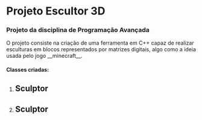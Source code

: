 # Projeto Escultor 3D
<h3>Projeto da disciplina de Programação Avançada</h3>
<p>O projeto consiste na criação de uma ferramenta em C++ capaz de realizar esculturas em blocos representados por matrizes digitais, algo como a ideia usada pelo jogo __minecraft__.</p>
<h4>Classes criadas: </h4>
<ol>
<li><h2>Sculptor</h2></li>
<li><h2>Sculptor</h2></li>
</ol>
